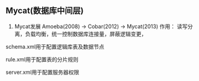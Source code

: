 ## Mycat(数据库中间层)
1. Mycat发展
	Amoeba(2008) -> Cobar(2012) -> Mycat(2013)
作用：
	读写分离，负载均衡，统一控制数据库连接量，屏蔽逻辑变更，	



schema.xml用于配置逻辑库表及数据节点 		



rule.xml用于配置表的分片规则



server.xml用于配置服务器权限
























